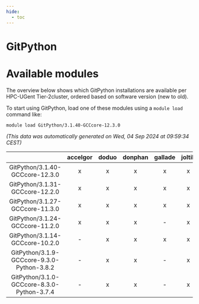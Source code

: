 ```yaml
---
hide:
  - toc
---
```


GitPython
=========

# Available modules


The overview below shows which GitPython installations are available per HPC-UGent Tier-2cluster, ordered based on software version (new to old).

To start using GitPython, load one of these modules using a `module load` command like:

```shell
module load GitPython/3.1.40-GCCcore-12.3.0
```

*(This data was automatically generated on Wed, 04 Sep 2024 at 09:59:34 CEST)*  

| |accelgor|doduo|donphan|gallade|joltik|shinx|skitty|
| :---: | :---: | :---: | :---: | :---: | :---: | :---: | :---: |
|GitPython/3.1.40-GCCcore-12.3.0|x|x|x|x|x|x|x|
|GitPython/3.1.31-GCCcore-12.2.0|x|x|x|x|x|x|x|
|GitPython/3.1.27-GCCcore-11.3.0|x|x|x|x|x|-|x|
|GitPython/3.1.24-GCCcore-11.2.0|x|x|x|-|x|-|x|
|GitPython/3.1.14-GCCcore-10.2.0|-|x|x|x|x|-|x|
|GitPython/3.1.9-GCCcore-9.3.0-Python-3.8.2|-|x|x|-|x|-|x|
|GitPython/3.1.0-GCCcore-8.3.0-Python-3.7.4|-|x|x|-|x|-|x|
